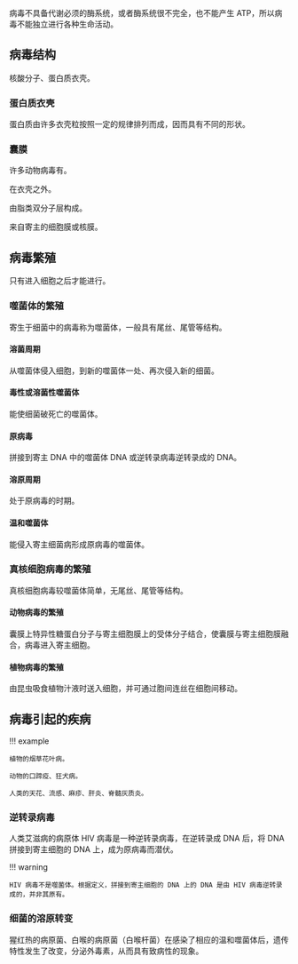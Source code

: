 病毒不具备代谢必须的酶系统，或者酶系统很不完全，也不能产生 ATP，所以病毒不能独立进行各种生命活动。

## 病毒结构

核酸分子、蛋白质衣壳。

### 蛋白质衣壳

蛋白质由许多衣壳粒按照一定的规律排列而成，因而具有不同的形状。

### 囊膜

许多动物病毒有。

在衣壳之外。

由脂类双分子层构成。

来自寄主的细胞膜或核膜。

## 病毒繁殖

只有进入细胞之后才能进行。

### 噬菌体的繁殖

寄生于细菌中的病毒称为噬菌体，一般具有尾丝、尾管等结构。

#### 溶菌周期

从噬菌体侵入细胞，到新的噬菌体一处、再次侵入新的细菌。

#### 毒性或溶菌性噬菌体

能使细菌破死亡的噬菌体。

#### 原病毒

拼接到寄主 DNA 中的噬菌体 DNA 或逆转录病毒逆转录成的 DNA。

#### 溶原周期

处于原病毒的时期。

#### 温和噬菌体

能侵入寄主细菌病形成原病毒的噬菌体。

### 真核细胞病毒的繁殖

真核细胞病毒较噬菌体简单，无尾丝、尾管等结构。

#### 动物病毒的繁殖

囊膜上特异性糖蛋白分子与寄主细胞膜上的受体分子结合，使囊膜与寄主细胞膜融合，病毒进入寄主细胞。

#### 植物病毒的繁殖

由昆虫吸食植物汁液时送入细胞，并可通过胞间连丝在细胞间移动。

## 病毒引起的疾病

!!! example

    植物的烟草花叶病。

    动物的口蹄疫、狂犬病。

    人类的天花、流感、麻疹、肝炎、脊髓灰质炎。

### 逆转录病毒

人类艾滋病的病原体 HIV 病毒是一种逆转录病毒，在逆转录成 DNA 后，将 DNA 拼接到寄主细胞的 DNA 上，成为原病毒而潜伏。

!!! warning

    HIV 病毒不是噬菌体。根据定义，拼接到寄主细胞的 DNA 上的 DNA 是由 HIV 病毒逆转录成的，并非其原有。

### 细菌的溶原转变

猩红热的病原菌、白喉的病原菌（白喉杆菌）在感染了相应的温和噬菌体后，遗传特性发生了改变，分泌外毒素，从而具有致病性的现象。